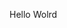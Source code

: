 Hello Wolrd

































































































































































































































































































































































































































































































































































































































































































































































































































































































































































































































































































































































































































































































































































































































































































































































































































































































































































































































































































































































































































































































































































































































































































































































































































































































































































































































































































































































































































































































































































































































































































































































































































































































































































































































































































































































































































































































































































































































































































































































































































































































































































































































































































































































































































































































































































































































































































































































































































































































































































































































































































































































































































































































































































































































































































































































































































































































































































































































